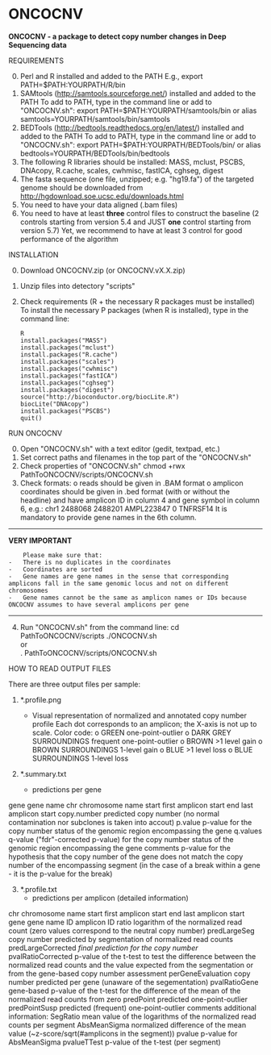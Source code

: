 # ONCOCNV


**ONCOCNV - a package to detect copy number changes in Deep Sequencing data**


REQUIREMENTS

0. Perl and R installed and added to the PATH
	E.g., export PATH=$PATH:YOURPATH/R/bin	
1. SAMtools (http://samtools.sourceforge.net/) installed and added to the PATH
	To add to PATH, type in the command line or add to "ONCOCNV.sh": 
	export PATH=$PATH:YOURPATH/samtools/bin
		or
	alias samtools=YOURPATH/samtools/bin/samtools	
2. BEDTools (http://bedtools.readthedocs.org/en/latest/) installed and added to the PATH
	To add to PATH, type in the command line or add to "ONCOCNV.sh": 
		export PATH=$PATH:YOURPATH/BEDTools/bin/
			or
	alias bedtools=YOURPATH/BEDTools/bin/bedtools
3. The following R libraries should be installed: MASS, mclust, PSCBS, DNAcopy, R.cache, scales, cwhmisc, fastICA, cghseg, digest
4. The fasta sequence (one file, unzipped; e.g. "hg19.fa") of the targeted genome should be downloaded from http://hgdownload.soe.ucsc.edu/downloads.html
5. You need to have your data aligned (.bam files)
6. You need to have at least **three** control files to construct the baseline (2 controls starting from version 5.4 and JUST **one** control starting from version 5.7)
   Yet, we recommend to have at least 3 control for good performance of the algorithm

INSTALLATION

0. Download ONCOCNV.zip (or ONCOCNV.vX.X.zip)
1. Unzip files into detectory "scripts"
2. Check requirements (R + the necessary R packages must be installed)
   To install the necessary P packages (when R is installed), type in the command line:
   
	   R
	   install.packages("MASS")
	   install.packages("mclust")
	   install.packages("R.cache")
	   install.packages("scales")
	   install.packages("cwhmisc")
	   install.packages("fastICA")
	   install.packages("cghseg")
	   install.packages("digest")
	   source("http://bioconductor.org/biocLite.R")
	   biocLite("DNAcopy")
	   install.packages("PSCBS")
	   quit()


RUN ONCOCNV

0. Open "ONCOCNV.sh" with a text editor (gedit, textpad, etc.)
1. Set correct paths and filenames in the top part of the "ONCOCNV.sh"
2. Check properties of "ONCOCNV.sh"
	chmod +rwx PathToONCOCNV/scripts/ONCOCNV.sh
3. Check formats: 
	o	reads should be given in .BAM format
	o	amplicon coordinates should be given in .bed format (with or without the headline) and have amplicon ID in column 4 and gene symbol in column 6, e.g.:
		chr1	2488068	2488201	AMPL223847	0	TNFRSF14
		It is mandatory to provide gene names in the 6th column.
		
---------------------------------------------------------------------------------------------------------------------------

****************VERY IMPORTANT****************

		Please make sure that:
	-	There is no duplicates in the coordinates
	-	Coordinates are sorted
	-	Gene names are gene names in the sense that corresponding amplicons fall in the same genomic locus and not on different chromosomes
	-	Gene names cannot be the same as amplicon names or IDs because ONCOCNV assumes to have several amplicons per gene

---------------------------------------------------------------------------------------------------------------------------

4. Run "ONCOCNV.sh" from the command line:
	cd PathToONCOCNV/scripts
	./ONCOCNV.sh	
		or		
	. PathToONCOCNV/scripts/ONCOCNV.sh
		
HOW TO READ OUTPUT FILES

There are three output files per sample:
1. *.profile.png
   - Visual representation of normalized and annotated copy number profile
	Each dot corresponds to an amplicon; the X-axis is not up to scale.
	Color code:
		o	GREEN				one-point-outlier
		o	DARK GREY SURROUNDINGS		frequent one-point-outlier
		o	BROWN				>1 level gain
		o	BROWN SURROUNDINGS		1-level gain
		o	BLUE				>1 level loss
		o	BLUE SURROUNDINGS		1-level loss
	
2. *.summary.txt
   - predictions per gene

gene		gene name
chr		chromosome name
start		first amplicon start
end		last amplicon start
copy.number	predicted copy number (no normal contamination nor subclones is taken into accout)
p.value		p-value for the copy number status of the genomic region encompassing the gene 
q.values	q-value ("fdr"-corrected p-value) for the copy number status of the genomic region encompassing the gene 
comments	p-value for the hypothesis that the copy number of the gene does not match the copy number of the encompassing segment 
		(in the case of a break within a gene - it is the p-value for the break) 

3. *.profile.txt
   - predictions per amplicon (detailed information)

chr			chromosome name
start			first amplicon start
end			last amplicon start
gene			gene name
ID			amplicon ID
ratio			logarithm of the normalized read count (zero values correspond to the neutral copy number)
predLargeSeg		copy number predicted by segmentation of normalized read counts
predLargeCorrected	*final prediction for the copy number*
pvalRatioCorrected	p-value of the t-test to test the difference between the normalized read counts and the value expected from the segmentation or from the gene-based copy number assessment
perGeneEvaluation	copy number predicted per gene (unaware of the segementation)
pvalRatioGene		gene-based p-value of the t-test for the difference of the mean of the normalized read counts from zero
predPoint		predicted one-point-outlier 
predPointSusp		predicted (frequent) one-point-outlier 
comments		additional information: 
				SegRatio	mean value of the logarithms of the normalized read counts per segment
				AbsMeanSigma	normalized difference of the mean value (~z-score/sqrt(#amplicons in the segment))
				pvalue		p-value for AbsMeanSigma
				pvalueTTest	p-value of the t-test (per segment)
